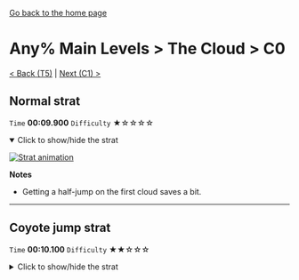 [Go back to the home page](https://github.com/Doublevil/scbspeedrun)

# Any% Main Levels > The Cloud > C0

[< Back (T5)](https://github.com/Doublevil/scbspeedrun/blob/main/levels/any_ml/T/T5.md) | [Next (C1) >](https://github.com/Doublevil/scbspeedrun/blob/main/levels/any_ml/C/C1.md)

## Normal strat

`Time` **00:09.900** `Difficulty` ★☆☆☆☆
<details open>
  <summary>Click to show/hide the strat</summary>

  [![Strat animation](https://github.com/Doublevil/scbspeedrun/blob/main/media/levels/C/C0_Strat.webp)](https://github.com/Doublevil/scbspeedrun/blob/main/media/levels/C/C0_Strat.mp4?raw=true)

  **Notes**
  - Getting a half-jump on the first cloud saves a bit.
</details>

---
## Coyote jump strat

`Time` **00:10.100** `Difficulty` ★★☆☆☆
<details>
  <summary>Click to show/hide the strat</summary>

  [![Strat animation](https://github.com/Doublevil/scbspeedrun/blob/main/media/levels/C/C0_CloudSkip.webp)](https://github.com/Doublevil/scbspeedrun/blob/main/media/levels/C/C0_CloudSkip.mp4?raw=true)

  **Notes**
  - This is almost as fast as the other strat, but maybe a little bit more risky.
  - To skip the cloud, you have to make sure you're jumping after falling, near the end of your coyote time period.
</details>
